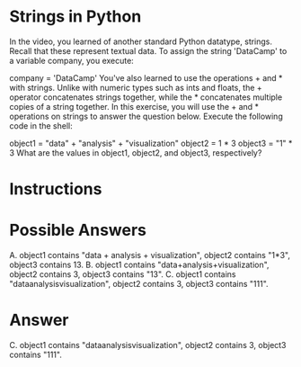 # Strings in Python
In the video, you learned of another standard Python datatype, strings. Recall that these represent textual data. To assign the string 'DataCamp' to a variable company, you execute:

company = 'DataCamp'
You've also learned to use the operations + and * with strings. Unlike with numeric types such as ints and floats, the + operator concatenates strings together, while the * concatenates multiple copies of a string together. In this exercise, you will use the + and * operations on strings to answer the question below. Execute the following code in the shell:

object1 = "data" + "analysis" + "visualization"
object2 = 1 * 3
object3 = "1" * 3
What are the values in object1, object2, and object3, respectively?

# Instructions

# Possible Answers

A. object1 contains "data + analysis + visualization", object2 contains "1*3", object3 contains 13.
B. object1 contains "data+analysis+visualization", object2 contains 3, object3 contains "13".
C. object1 contains "dataanalysisvisualization", object2 contains 3, object3 contains "111".

# Answer
C. object1 contains "dataanalysisvisualization", object2 contains 3, object3 contains "111".


